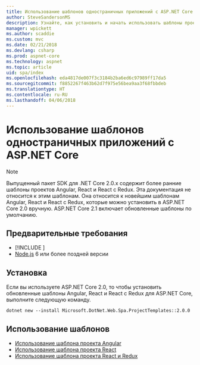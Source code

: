 ```yaml
---
title: Использование шаблонов одностраничных приложений с ASP.NET Core
author: SteveSandersonMS
description: Узнайте, как установить и начать использовать шаблоны проектов одностраничных приложений (SPA) в ASP.NET Core.
manager: wpickett
ms.author: scaddie
ms.custom: mvc
ms.date: 02/21/2018
ms.devlang: csharp
ms.prod: aspnet-core
ms.technology: aspnet
ms.topic: article
uid: spa/index
ms.openlocfilehash: eda4817de007f3c3184b2ba6ed6c97989ff17da5
ms.sourcegitcommit: f8852267f463b62d7f975e56bea9aa3f68fbbdeb
ms.translationtype: HT
ms.contentlocale: ru-RU
ms.lasthandoff: 04/06/2018
---
```

# <a name="use-the-single-page-application-templates-with-aspnet-core"></a>Использование шаблонов одностраничных приложений с ASP.NET Core

> [!NOTE]
> Выпущенный пакет SDK для .NET Core 2.0.x содержит более ранние шаблоны проектов Angular, React и React с Redux. Эта документация не относится к этим шаблонам. Она относится к новейшим шаблонам Angular, React и React с Redux, которые можно установить в ASP.NET Core 2.0 вручную. ASP.NET Core 2.1 включает обновленные шаблоны по умолчанию.

## <a name="prerequisites"></a>Предварительные требования

* [!INCLUDE [](~/includes/net-core-sdk-download-link.md)]
* [Node.js](https://nodejs.org) 6 или более поздней версии

## <a name="installation"></a>Установка

Если вы используете ASP.NET Core 2.0, то чтобы установить обновленные шаблоны Angular, React и React с Redux для ASP.NET Core, выполните следующую команду.

```console
dotnet new --install Microsoft.DotNet.Web.Spa.ProjectTemplates::2.0.0
```

## <a name="use-the-templates"></a>Использование шаблонов

- [Использование шаблона проекта Angular](xref:spa/angular)
- [Использование шаблона проекта React](xref:spa/react)
- [Использование шаблона проекта React и Redux](xref:spa/react-with-redux)
